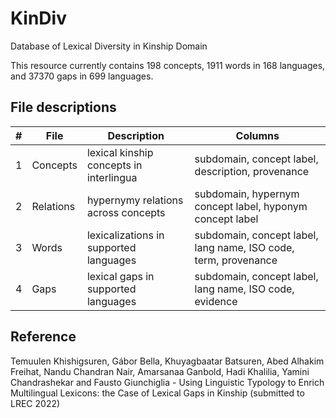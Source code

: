 # KinDiv
Database of Lexical Diversity in Kinship Domain

This resource currently contains 198 concepts, 1911 words in 168 languages, and 37370 gaps in 699 languages. 

## File descriptions

| # | File      | Description                                | Columns                                                         |
|---|-----------|--------------------------------------------|-----------------------------------------------------------------|
| 1 | Concepts  |  lexical kinship concepts in   interlingua | subdomain, concept label, description, provenance               |
| 2 | Relations | hypernymy relations across concepts        | subdomain, hypernym concept label, hyponym concept label        |
| 3 | Words     | lexicalizations in supported languages     | subdomain, concept label, lang name, ISO code, term, provenance |
| 4 | Gaps      |  lexical gaps in supported   languages     | subdomain, concept label, lang name, ISO code, evidence         |

## Reference
Temuulen Khishigsuren, Gábor Bella, Khuyagbaatar Batsuren, Abed Alhakim Freihat, Nandu Chandran Nair, Amarsanaa Ganbold, Hadi Khalilia, Yamini Chandrashekar and Fausto Giunchiglia - Using Linguistic Typology to Enrich Multilingual Lexicons: the Case of Lexical Gaps in Kinship (submitted to LREC 2022)
